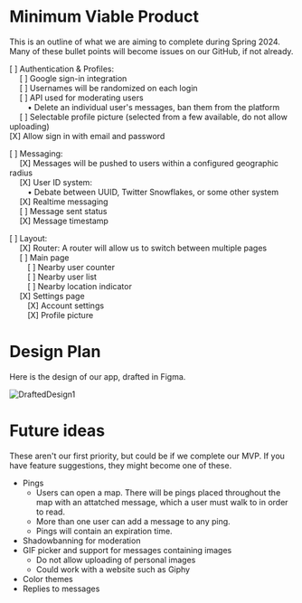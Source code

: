 # Minimum Viable Product

This is an outline of what we are aiming to complete during Spring 2024.
Many of these bullet points will become issues on our GitHub, if not already.

[ ] Authentication & Profiles: <br>&emsp;
[ ] Google sign-in integration <br>&emsp;
[ ] Usernames will be randomized on each login <br>&emsp;
[ ] API used for moderating users <br>&emsp;&emsp;
• Delete an individual user's messages, ban them from the platform <br>&emsp;
[ ] Selectable profile picture (selected from a few available, do not allow uploading) <br>
[X] Allow sign in with email and password

[ ] Messaging: <br>&emsp;
[X] Messages will be pushed to users within a configured geographic radius <br>&emsp;
[X] User ID system: <br>&emsp;&emsp;
• Debate between UUID, Twitter Snowflakes, or some other system <br>&emsp;
[X] Realtime messaging <br>&emsp;
[ ] Message sent status <br>&emsp;
[X] Message timestamp

[ ] Layout: <br>&emsp;
[X] Router: A router will allow us to switch between multiple pages <br>&emsp;
[ ] Main page <br>&emsp;&emsp;
[ ] Nearby user counter <br>&emsp;&emsp;
[ ] Nearby user list <br>&emsp;&emsp;
[ ] Nearby location indicator <br>&emsp;
[X] Settings page <br>&emsp;&emsp;
[X] Account settings <br>&emsp;&emsp;
[X] Profile picture <br>

# Design Plan

Here is the design of our app, drafted in Figma.

![DraftedDesign1](/imgs/View1.png)

# Future ideas

These aren't our first priority, but could be if we complete our MVP. If you have feature suggestions, they might become one of these.

- Pings
  - Users can open a map. There will be pings placed throughout the map with an attatched message, which a user must walk to in order to read.
  - More than one user can add a message to any ping.
  - Pings will contain an expiration time.
- Shadowbanning for moderation
- GIF picker and support for messages containing images
  - Do not allow uploading of personal images
  - Could work with a website such as Giphy
- Color themes
- Replies to messages
